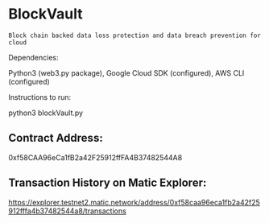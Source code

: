 # BlockVault
`Block chain backed data loss protection and data breach prevention for cloud`

Dependencies:

Python3 (web3.py package), Google Cloud SDK (configured), AWS CLI (configured)

Instructions to run:

python3 blockVault.py

## Contract Address:

0xf58CAA96eCa1fB2a42F25912ffFA4B37482544A8

## Transaction History on Matic Explorer:

https://explorer.testnet2.matic.network/address/0xf58caa96eca1fb2a42f25912fffa4b37482544a8/transactions
